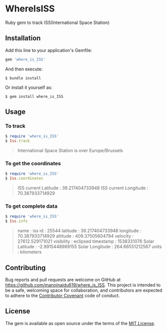 # WhereIsISS

Ruby gem to track ISS(International Space Station)

## Installation

Add this line to your application's Gemfile:

```ruby
gem 'where_is_ISS'
```

And then execute:

    $ bundle install

Or install it yourself as:

    $ gem install where_is_ISS

## Usage

### To track

```ruby
$ require 'where_is_ISS'
$ Iss.track   
```
> International Space Station is over Europe/Brussels

### To get the coordinates

```ruby
$ require 'where_is_ISS'
$ Iss.coordinates
```
> ISS current Latitude : 39.217404733948
  ISS current Longitude : 70.387933714929

### To get complete data

```ruby
$ require 'where_is_ISS'
$ Iss.info
```
> name : iss
id : 25544
latitude : 39.217404733948
longitude : 70.387933714929
altitude : 409.37505604794
velocity : 27612.529171021
visibility : eclipsed
timestamp : 1538331076
Solar Latitude : -2.9915448989155
Solar Longitude : 264.66551212567
units : kilometers  

## Contributing

Bug reports and pull requests are welcome on GitHub at https://github.com/manojnaidu619/where_is_ISS. This project is intended to be a safe, welcoming space for collaboration, and contributors are expected to adhere to the [Contributor Covenant](http://contributor-covenant.org) code of conduct.

## License

The gem is available as open source under the terms of the [MIT License](https://opensource.org/licenses/MIT).
